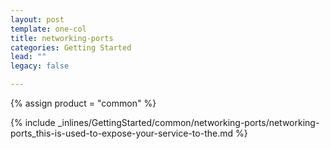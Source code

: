 ```yaml
---
layout: post
template: one-col
title: networking-ports
categories: Getting Started
lead: ""
legacy: false

---
```

{% assign product = "common" %}

{% include _inlines/GettingStarted/common/networking-ports/networking-ports_this-is-used-to-expose-your-service-to-the.md %}
